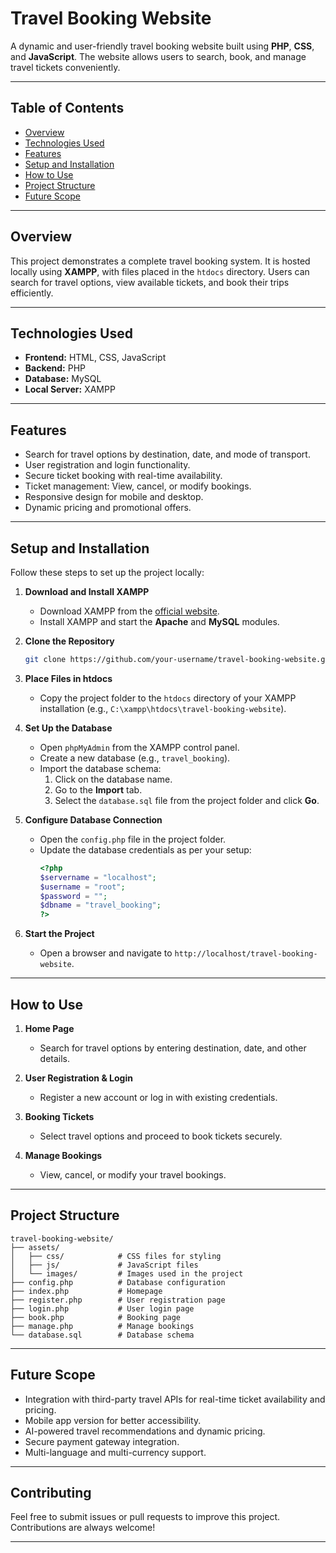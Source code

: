 # Travel Booking Website

A dynamic and user-friendly travel booking website built using **PHP**, **CSS**, and **JavaScript**. The website allows users to search, book, and manage travel tickets conveniently.

---

## Table of Contents

- [Overview](#overview)
- [Technologies Used](#technologies-used)
- [Features](#features)
- [Setup and Installation](#setup-and-installation)
- [How to Use](#how-to-use)
- [Project Structure](#project-structure)
- [Future Scope](#future-scope)

---

## Overview

This project demonstrates a complete travel booking system. It is hosted locally using **XAMPP**, with files placed in the `htdocs` directory. Users can search for travel options, view available tickets, and book their trips efficiently.

---

## Technologies Used

- **Frontend:** HTML, CSS, JavaScript
- **Backend:** PHP
- **Database:** MySQL
- **Local Server:** XAMPP

---

## Features

- Search for travel options by destination, date, and mode of transport.
- User registration and login functionality.
- Secure ticket booking with real-time availability.
- Ticket management: View, cancel, or modify bookings.
- Responsive design for mobile and desktop.
- Dynamic pricing and promotional offers.

---

## Setup and Installation

Follow these steps to set up the project locally:

1. **Download and Install XAMPP**
   - Download XAMPP from the [official website](https://www.apachefriends.org/index.html).
   - Install XAMPP and start the **Apache** and **MySQL** modules.

2. **Clone the Repository**
   ```bash
   git clone https://github.com/your-username/travel-booking-website.git
   ```

3. **Place Files in htdocs**
   - Copy the project folder to the `htdocs` directory of your XAMPP installation (e.g., `C:\xampp\htdocs\travel-booking-website`).

4. **Set Up the Database**
   - Open `phpMyAdmin` from the XAMPP control panel.
   - Create a new database (e.g., `travel_booking`).
   - Import the database schema:
     1. Click on the database name.
     2. Go to the **Import** tab.
     3. Select the `database.sql` file from the project folder and click **Go**.

5. **Configure Database Connection**
   - Open the `config.php` file in the project folder.
   - Update the database credentials as per your setup:
     ```php
     <?php
     $servername = "localhost";
     $username = "root";
     $password = "";
     $dbname = "travel_booking";
     ?>
     ```

6. **Start the Project**
   - Open a browser and navigate to `http://localhost/travel-booking-website`.

---

## How to Use

1. **Home Page**
   - Search for travel options by entering destination, date, and other details.

2. **User Registration & Login**
   - Register a new account or log in with existing credentials.

3. **Booking Tickets**
   - Select travel options and proceed to book tickets securely.

4. **Manage Bookings**
   - View, cancel, or modify your travel bookings.

---

## Project Structure

```
travel-booking-website/
├── assets/
│   ├── css/            # CSS files for styling
│   ├── js/             # JavaScript files
│   └── images/         # Images used in the project
├── config.php          # Database configuration
├── index.php           # Homepage
├── register.php        # User registration page
├── login.php           # User login page
├── book.php            # Booking page
├── manage.php          # Manage bookings
└── database.sql        # Database schema
```

---

## Future Scope

- Integration with third-party travel APIs for real-time ticket availability and pricing.
- Mobile app version for better accessibility.
- AI-powered travel recommendations and dynamic pricing.
- Secure payment gateway integration.
- Multi-language and multi-currency support.

---

## Contributing

Feel free to submit issues or pull requests to improve this project. Contributions are always welcome!

---


